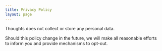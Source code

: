 ```yaml
---
title: Privacy Policy
layout: page
---
```


Thoughts does not collect or store any personal data.

Should this policy change in the future, we will make all reasonable efforts to inform you and provide mechanisms to opt-out.
